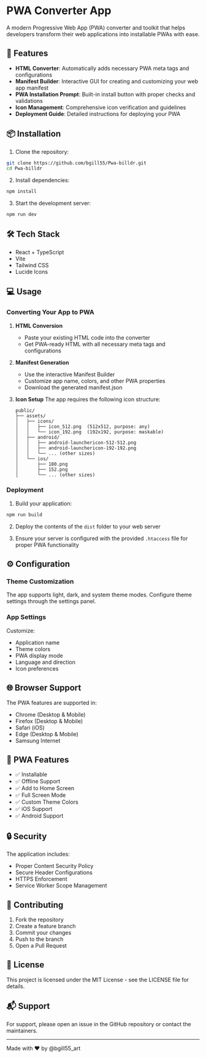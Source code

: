 # PWA Converter App

A modern Progressive Web App (PWA) converter and toolkit that helps developers transform their web applications into installable PWAs with ease.

## 🚀 Features

- **HTML Converter**: Automatically adds necessary PWA meta tags and configurations
- **Manifest Builder**: Interactive GUI for creating and customizing your web app manifest
- **PWA Installation Prompt**: Built-in install button with proper checks and validations
- **Icon Management**: Comprehensive icon verification and guidelines
- **Deployment Guide**: Detailed instructions for deploying your PWA

## 📦 Installation

1. Clone the repository:
```bash
git clone https://github.com/bgill55/Pwa-billdr.git
cd Pwa-billdr
```

2. Install dependencies:
```bash
npm install
```

3. Start the development server:
```bash
npm run dev
```

## 🛠️ Tech Stack

- React + TypeScript
- Vite
- Tailwind CSS
- Lucide Icons

## 💻 Usage

### Converting Your App to PWA

1. **HTML Conversion**
   - Paste your existing HTML code into the converter
   - Get PWA-ready HTML with all necessary meta tags and configurations

2. **Manifest Generation**
   - Use the interactive Manifest Builder
   - Customize app name, colors, and other PWA properties
   - Download the generated manifest.json

3. **Icon Setup**
   The app requires the following icon structure:
   ```
   public/
   ├── assets/
   │   ├── icons/
   │   │   ├── icon_512.png  (512x512, purpose: any)
   │   │   └── icon_192.png  (192x192, purpose: maskable)
   │   ├── android/
   │   │   ├── android-launchericon-512-512.png
   │   │   ├── android-launchericon-192-192.png
   │   │   └── ... (other sizes)
   │   └── ios/
   │       ├── 180.png
   │       ├── 152.png
   │       └── ... (other sizes)
   ```

### Deployment

1. Build your application:
```bash
npm run build
```

2. Deploy the contents of the `dist` folder to your web server

3. Ensure your server is configured with the provided `.htaccess` file for proper PWA functionality

## ⚙️ Configuration

### Theme Customization
The app supports light, dark, and system theme modes. Configure theme settings through the settings panel.

### App Settings
Customize:
- Application name
- Theme colors
- PWA display mode
- Language and direction
- Icon preferences

## 🌐 Browser Support

The PWA features are supported in:
- Chrome (Desktop & Mobile)
- Firefox (Desktop & Mobile)
- Safari (iOS)
- Edge (Desktop & Mobile)
- Samsung Internet

## 📱 PWA Features

- ✅ Installable
- ✅ Offline Support
- ✅ Add to Home Screen
- ✅ Full Screen Mode
- ✅ Custom Theme Colors
- ✅ iOS Support
- ✅ Android Support

## 🔒 Security

The application includes:
- Proper Content Security Policy
- Secure Header Configurations
- HTTPS Enforcement
- Service Worker Scope Management

## 🤝 Contributing

1. Fork the repository
2. Create a feature branch
3. Commit your changes
4. Push to the branch
5. Open a Pull Request

## 📄 License

This project is licensed under the MIT License - see the LICENSE file for details.

## 📬 Support

For support, please open an issue in the GitHub repository or contact the maintainers.

---

Made with ❤️ by @bgill55_art
